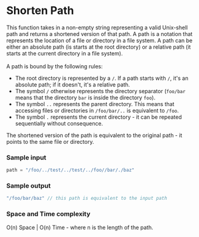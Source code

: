 # Shorten Path

This function takes in a non-empty string representing a valid Unix-shell path and returns a shortened version of that path.
A path is a notation that represents the location of a file or directory in a file system.
A path can be either an absolute path (is starts at the root directory) or a relative path (it starts at the current directory in a file system).\
\
A path is bound by the following rules: 
- The root directory is represented by a `/`. If a path starts with `/`, it's an absolute path; if it doesn't, it's a relative path. 
- The symbol `/` otherwise represents the directory separator (`foo/bar` means that the directory `bar` is inside the directory `foo`).
- The symbol `..` represents the parent directory. This means that accessing files or directories in `/foo/bar/..` is equivalent to `/foo`.
- The symbol `.` represents the current directory - it can be repeated sequentially without consequence. 

The shortened version of the path is equivalent to the original path - it points to the same file or directory.

### Sample input

```javascript
path = "/foo/../test/../test/../foo//bar/./baz"
```
### Sample output
```javascript
"/foo/bar/baz" // this path is equivalent to the input path
```
### Space and Time complexity

O(n) Space | O(n) Time - where n is the length of the path.